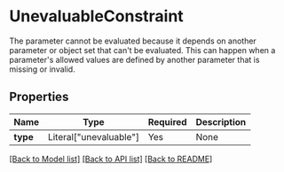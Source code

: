 # UnevaluableConstraint

The parameter cannot be evaluated because it depends on another parameter or object set that can't be evaluated.
This can happen when a parameter's allowed values are defined by another parameter that is missing or invalid.


## Properties
| Name | Type | Required | Description |
| ------------ | ------------- | ------------- | ------------- |
**type** | Literal["unevaluable"] | Yes | None |


[[Back to Model list]](../../README.md#models-v1-link) [[Back to API list]](../../README.md#documentation-for-api-endpoints) [[Back to README]](../../README.md)
